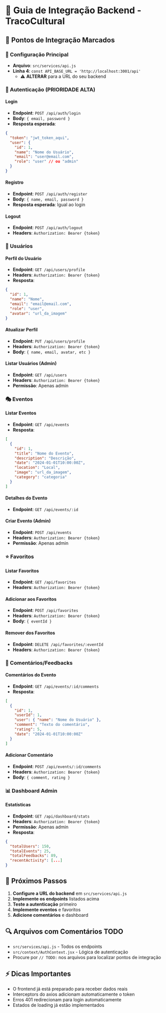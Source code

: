 # 🔗 Guia de Integração Backend - TracoCultural

## 📍 Pontos de Integração Marcados

### 🔧 Configuração Principal
- **Arquivo**: `src/services/api.js`
- **Linha 4**: `const API_BASE_URL = 'http://localhost:3001/api'` 
  - ⚠️ **ALTERAR** para a URL do seu backend

### 🔐 Autenticação (PRIORIDADE ALTA)

#### Login
- **Endpoint**: `POST /api/auth/login`
- **Body**: `{ email, password }`
- **Resposta esperada**:
```json
{
  "token": "jwt_token_aqui",
  "user": {
    "id": 1,
    "name": "Nome do Usuário",
    "email": "user@email.com",
    "role": "user" // ou "admin"
  }
}
```

#### Registro
- **Endpoint**: `POST /api/auth/register`
- **Body**: `{ name, email, password }`
- **Resposta esperada**: Igual ao login

#### Logout
- **Endpoint**: `POST /api/auth/logout`
- **Headers**: `Authorization: Bearer {token}`

### 👤 Usuários

#### Perfil do Usuário
- **Endpoint**: `GET /api/users/profile`
- **Headers**: `Authorization: Bearer {token}`
- **Resposta**:
```json
{
  "id": 1,
  "name": "Nome",
  "email": "email@email.com",
  "role": "user",
  "avatar": "url_da_imagem"
}
```

#### Atualizar Perfil
- **Endpoint**: `PUT /api/users/profile`
- **Headers**: `Authorization: Bearer {token}`
- **Body**: `{ name, email, avatar, etc }`

#### Listar Usuários (Admin)
- **Endpoint**: `GET /api/users`
- **Headers**: `Authorization: Bearer {token}`
- **Permissão**: Apenas admin

### 🎭 Eventos

#### Listar Eventos
- **Endpoint**: `GET /api/events`
- **Resposta**:
```json
[
  {
    "id": 1,
    "title": "Nome do Evento",
    "description": "Descrição",
    "date": "2024-01-01T10:00:00Z",
    "location": "Local",
    "image": "url_da_imagem",
    "category": "categoria"
  }
]
```

#### Detalhes do Evento
- **Endpoint**: `GET /api/events/:id`

#### Criar Evento (Admin)
- **Endpoint**: `POST /api/events`
- **Headers**: `Authorization: Bearer {token}`
- **Permissão**: Apenas admin

### ⭐ Favoritos

#### Listar Favoritos
- **Endpoint**: `GET /api/favorites`
- **Headers**: `Authorization: Bearer {token}`

#### Adicionar aos Favoritos
- **Endpoint**: `POST /api/favorites`
- **Headers**: `Authorization: Bearer {token}`
- **Body**: `{ eventId }`

#### Remover dos Favoritos
- **Endpoint**: `DELETE /api/favorites/:eventId`
- **Headers**: `Authorization: Bearer {token}`

### 💬 Comentários/Feedbacks

#### Comentários do Evento
- **Endpoint**: `GET /api/events/:id/comments`
- **Resposta**:
```json
[
  {
    "id": 1,
    "userId": 1,
    "user": { "name": "Nome do Usuário" },
    "comment": "Texto do comentário",
    "rating": 5,
    "date": "2024-01-01T10:00:00Z"
  }
]
```

#### Adicionar Comentário
- **Endpoint**: `POST /api/events/:id/comments`
- **Headers**: `Authorization: Bearer {token}`
- **Body**: `{ comment, rating }`

### 📊 Dashboard Admin

#### Estatísticas
- **Endpoint**: `GET /api/dashboard/stats`
- **Headers**: `Authorization: Bearer {token}`
- **Permissão**: Apenas admin
- **Resposta**:
```json
{
  "totalUsers": 150,
  "totalEvents": 25,
  "totalFeedbacks": 89,
  "recentActivity": [...]
}
```

## 🚀 Próximos Passos

1. **Configure a URL do backend** em `src/services/api.js`
2. **Implemente os endpoints** listados acima
3. **Teste a autenticação** primeiro
4. **Implemente eventos** e favoritos
5. **Adicione comentários** e dashboard

## 🔍 Arquivos com Comentários TODO

- `src/services/api.js` - Todos os endpoints
- `src/context/AuthContext.jsx` - Lógica de autenticação
- Procure por `// TODO:` nos arquivos para localizar pontos de integração

## ⚡ Dicas Importantes

- O frontend já está preparado para receber dados reais
- Interceptors do axios adicionam automaticamente o token
- Erros 401 redirecionam para login automaticamente
- Estados de loading já estão implementados